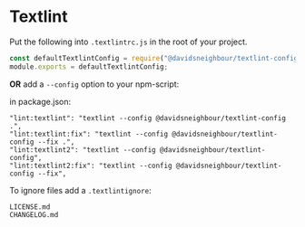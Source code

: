 # Textlint

Put the following into `.textlintrc.js` in the root of your project.

```js
const defaultTextlintConfig = require("@davidsneighbour/textlint-config");
module.exports = defaultTextlintConfig;
```

**OR** add a `--config` option to your npm-script:

in package.json:

```npm
"lint:textlint": "textlint --config @davidsneighbour/textlint-config .",
"lint:textlint:fix": "textlint --config @davidsneighbour/textlint-config --fix .",
"lint:textlint2": "textlint --config @davidsneighbour/textlint-config",
"lint:textlint2:fix": "textlint --config @davidsneighbour/textlint-config --fix",
```

To ignore files add a `.textlintignore`:

```ignore
LICENSE.md
CHANGELOG.md
```
